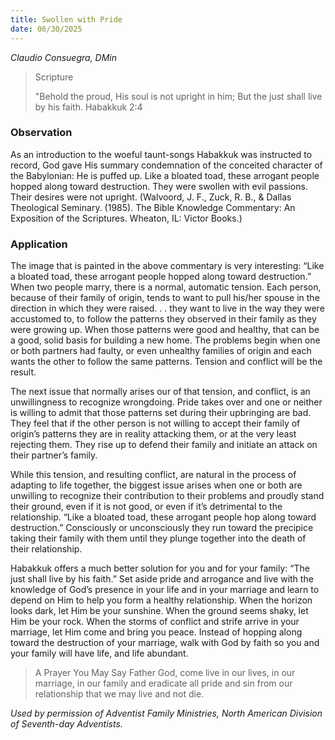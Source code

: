```yaml
---
title: Swollen with Pride
date: 06/30/2025
---
```


_Claudio Consuegra, DMin_

> <p>Scripture</p>
> "Behold the proud, His soul is not upright in him; But the just shall live by his faith. Habakkuk 2:4

### Observation

As an introduction to the woeful taunt-songs Habakkuk was instructed to record, God gave His summary condemnation of the conceited character of the Babylonian: He is puffed up. Like a bloated toad, these arrogant people hopped along toward destruction. They were swollen with evil passions. Their desires were not upright. (Walvoord, J. F., Zuck, R. B., & Dallas Theological Seminary. (1985). The Bible Knowledge Commentary: An Exposition of the Scriptures. Wheaton, IL: Victor Books.)

### Application

The image that is painted in the above commentary is very interesting: “Like a bloated toad, these arrogant people hopped along toward destruction.” When two people marry, there is a normal, automatic tension. Each person, because of their family of origin, tends to want to pull his/her spouse in the direction in which they were raised. . . they want to live in the way they were accustomed to, to follow the patterns they observed in their family as they were growing up. When those patterns were good and healthy, that can be a good, solid basis for building a new home. The problems begin when one or both partners had faulty, or even unhealthy families of origin and each wants the other to follow the same patterns. Tension and conflict will be the result.

The next issue that normally arises our of that tension, and conflict, is an unwillingness to recognize wrongdoing. Pride takes over and one or neither is willing to admit that those patterns set during their upbringing are bad. They feel that if the other person is not willing to accept their family of origin’s patterns they are in reality attacking them, or at the very least rejecting them. They rise up to defend their family and initiate an attack on their partner’s family.

While this tension, and resulting conflict, are natural in the process of adapting to life together, the biggest issue arises when one or both are unwilling to recognize their contribution to their problems and proudly stand their ground, even if it is not good, or even if it’s detrimental to the relationship. “Like a bloated toad, these arrogant people hop along toward destruction.” Consciously or unconsciously they run toward the precipice taking their family with them until they plunge together into the death of their relationship.

Habakkuk offers a much better solution for you and for your family: “The just shall live by his faith.” Set aside pride and arrogance and live with the knowledge of God’s presence in your life and in your marriage and learn to depend on Him to help you form a healthy relationship. When the horizon looks dark, let Him be your sunshine. When the ground seems shaky, let Him be your rock. When the storms of conflict and strife arrive in your marriage, let Him come and bring you peace. Instead of hopping along toward the destruction of your marriage, walk with God by faith so you and your family will have life, and life abundant.

> <callout>A Prayer You May Say</callout>
> Father God, come live in our lives, in our marriage, in our family and eradicate all pride and sin from our relationship that we may live and not die.

_Used by permission of Adventist Family Ministries, North American Division of Seventh-day Adventists._